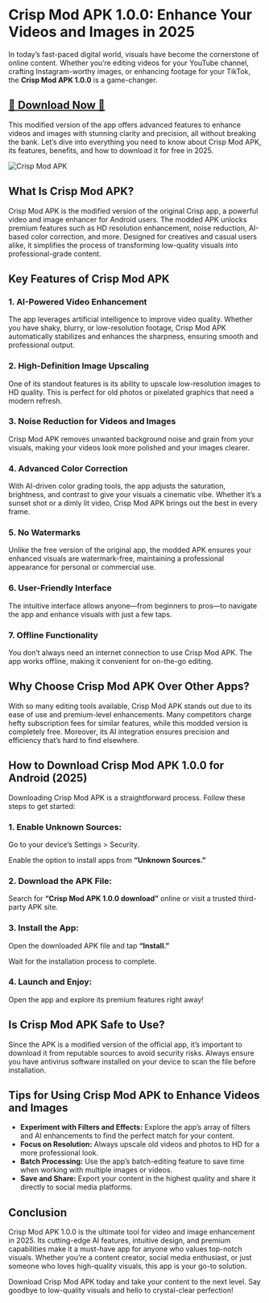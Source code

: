 # Crisp Mod APK 1.0.0: Enhance Your Videos and Images in 2025

In today’s fast-paced digital world, visuals have become the cornerstone of online content. Whether you’re editing videos for your YouTube channel, crafting Instagram-worthy images, or enhancing footage for your TikTok, the **Crisp Mod APK 1.0.0** is a game-changer.

## [🎉 **Download Now** 🎉](https://apkbros.com/crisp-mod-apk/)

This modified version of the app offers advanced features to enhance videos and images with stunning clarity and precision, all without breaking the bank. Let’s dive into everything you need to know about Crisp Mod APK, its features, benefits, and how to download it for free in 2025.

![Crisp Mod APK](https://github.com/user-attachments/assets/6cb12d9c-6e1c-4814-affa-e7fcb59edb1f)


## What Is Crisp Mod APK?

Crisp Mod APK is the modified version of the original Crisp app, a powerful video and image enhancer for Android users. The modded APK unlocks premium features such as HD resolution enhancement, noise reduction, AI-based color correction, and more. Designed for creatives and casual users alike, it simplifies the process of transforming low-quality visuals into professional-grade content.

## Key Features of Crisp Mod APK

### 1. AI-Powered Video Enhancement
The app leverages artificial intelligence to improve video quality. Whether you have shaky, blurry, or low-resolution footage, Crisp Mod APK automatically stabilizes and enhances the sharpness, ensuring smooth and professional output.

### 2. High-Definition Image Upscaling
One of its standout features is its ability to upscale low-resolution images to HD quality. This is perfect for old photos or pixelated graphics that need a modern refresh.

### 3. Noise Reduction for Videos and Images
Crisp Mod APK removes unwanted background noise and grain from your visuals, making your videos look more polished and your images clearer.

### 4. Advanced Color Correction
With AI-driven color grading tools, the app adjusts the saturation, brightness, and contrast to give your visuals a cinematic vibe. Whether it’s a sunset shot or a dimly lit video, Crisp Mod APK brings out the best in every frame.

### 5. No Watermarks
Unlike the free version of the original app, the modded APK ensures your enhanced visuals are watermark-free, maintaining a professional appearance for personal or commercial use.

### 6. User-Friendly Interface
The intuitive interface allows anyone—from beginners to pros—to navigate the app and enhance visuals with just a few taps.

### 7. Offline Functionality
You don’t always need an internet connection to use Crisp Mod APK. The app works offline, making it convenient for on-the-go editing.

## Why Choose Crisp Mod APK Over Other Apps?

With so many editing tools available, Crisp Mod APK stands out due to its ease of use and premium-level enhancements. Many competitors charge hefty subscription fees for similar features, while this modded version is completely free. Moreover, its AI integration ensures precision and efficiency that’s hard to find elsewhere.

## How to Download Crisp Mod APK 1.0.0 for Android (2025)

Downloading Crisp Mod APK is a straightforward process. Follow these steps to get started:

### 1. Enable Unknown Sources:
Go to your device’s Settings > Security.

Enable the option to install apps from **“Unknown Sources.”**

### 2. Download the APK File:
Search for **“Crisp Mod APK 1.0.0 download”** online or visit a trusted third-party APK site.

### 3. Install the App:
Open the downloaded APK file and tap **“Install.”**

Wait for the installation process to complete.

### 4. Launch and Enjoy:
Open the app and explore its premium features right away!

## Is Crisp Mod APK Safe to Use?

Since the APK is a modified version of the official app, it’s important to download it from reputable sources to avoid security risks. Always ensure you have antivirus software installed on your device to scan the file before installation.

## Tips for Using Crisp Mod APK to Enhance Videos and Images

- **Experiment with Filters and Effects:** Explore the app’s array of filters and AI enhancements to find the perfect match for your content.
- **Focus on Resolution:** Always upscale old videos and photos to HD for a more professional look.
- **Batch Processing:** Use the app’s batch-editing feature to save time when working with multiple images or videos.
- **Save and Share:** Export your content in the highest quality and share it directly to social media platforms.

## Conclusion

Crisp Mod APK 1.0.0 is the ultimate tool for video and image enhancement in 2025. Its cutting-edge AI features, intuitive design, and premium capabilities make it a must-have app for anyone who values top-notch visuals. Whether you’re a content creator, social media enthusiast, or just someone who loves high-quality visuals, this app is your go-to solution.

Download Crisp Mod APK today and take your content to the next level. Say goodbye to low-quality visuals and hello to crystal-clear perfection!
